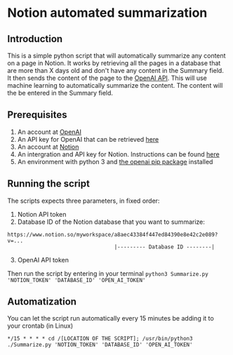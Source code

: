 # Notion automated summarization

## Introduction
This is a simple python script that will automatically summarize any content on a page in Notion. It works by retrieving all the pages in a database that are more than X days old and don't have any content in the Summary field. It then sends the content of the page to the [OpenAI API](https://beta.openai.com/overview). This will use machine learning to automatically summarize the content. The content will the be entered in the Summary field.

## Prerequisites
1. An account at [OpenAI](https://beta.openai.com/)
2. An API key for OpenAI that can be retrieved [here](https://beta.openai.com/account/api-keys)
3. An account at [Notion](https://www.notion.so/)
4. An intergration and API key for Notion. Instructions can be found [here](https://developers.notion.com/docs/getting-started)
5. An environment with python 3 and [the openai pip package](https://pypi.org/project/openai/) installed

## Running the script
The scripts expects three parameters, in fixed order:
1. Notion API token
2. Database ID of the Notion database that you want to summarize:
```
https://www.notion.so/myworkspace/a8aec43384f447ed84390e8e42c2e089?v=...
                                  |--------- Database ID --------|
```

3. OpenAI API token

Then run the script by entering in your terminal `python3 Summarize.py 'NOTION_TOKEN' 'DATABASE_ID' 'OPEN_AI_TOKEN'`
  
## Automatization
You can let the script run automatically every 15 minutes be adding it to your crontab (in Linux)
```
*/15 * * * * cd /[LOCATION OF THE SCRIPT]; /usr/bin/python3 ./Summarize.py 'NOTION_TOKEN' 'DATABASE_ID' 'OPEN_AI_TOKEN'
```
